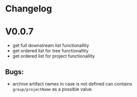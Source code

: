 # Changelog

# V0.0.7

- get full downstream list functionallity
- get ordered list for tree functionallity
- get ordered list for project functionallity

## Bugs:

- archive artifact names in case is not defined can contains `group/projectName` as a possible value.
